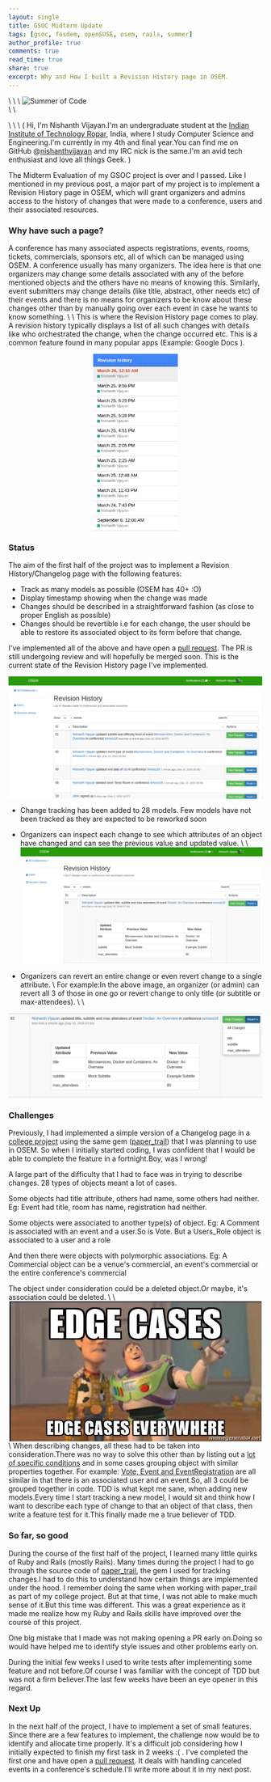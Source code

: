 ```yaml
---
layout: single
title: GSOC Midterm Update
tags: [gsoc, fosdem, openSUSE, osem, rails, summer]
author_profile: true
comments: true
read_time: true
share: true
excerpt: Why and How I built a Revision History page in OSEM.
---
```

\\
\\
\\
![Summer of Code](https://www.gnome.org/wp-content/uploads/2016/03/GSoC2016Logo.jpg)  
\\
\\
<!-- ![OSEM](https://camo.githubusercontent.com/a58785e43799dfbdb63f58fbda4336060eb98088/68747470733a2f2f63646e2e6272616e64697374792e636f6d2f696d673f69643d35373066366463333963393932623662363730303030306126666f726d61743d706e6726773d33303026683d3839) -->
\\
\\
\\
( Hi, I'm Nishanth Vijayan.I'm an undergraduate student at the [Indian Institute of Technology Ropar](http://www.iitrpr.ac.in), India, where I study Computer Science and Engineering.I'm currently in my 4th and final year.You can find me on GitHub @[nishanthvijayan](http://www.github.com/nishanthvijayan) and my IRC nick is the same.I'm an avid tech enthusiast and love all things Geek. )


The Midterm Evaluation of my GSOC project is over and I passed.
Like I mentioned in my previous post, a major part of my project is to implement a Revision History page in OSEM, which will grant organizers and admins access to the history of changes that were made to a conference, users and their associated resources.

### Why have such a page?
A conference has many associated aspects registrations, events, rooms, tickets, commercials, sponsors etc, all of which can be managed using OSEM. A conference usually has many organizers. The idea here is that one organizers may change some details associated with any of the before mentioned objects and the others have no means of knowing this. Similarly, event submitters may change details (like title, abstract, other needs etc) of their events and there is no means for organizers to be know about these changes other than by manually going over each event in case he wants to know something.
\\
\\
This is where the Revision History page comes to play. A revision history typically displays a list of all such changes with details like who orchestrated the change, when the change occurred etc. This is a common feature found in many  popular apps  (Example: Google Docs ).


<img src="/images/google_docs.png" alt="Google Docs Revision History" style="height: 350px;display: block;margin: 0 auto;"/>
  
### Status
The aim of the first half of the project was to implement a Revision History/Changelog page with the following features:
  <ul>
  <li>Track as many models as possible (OSEM has 40+ :O)</li>
  <li>Display timestamp showing when the change was made</li>
  <li>Changes should be described in a straightforward fashion (as close to proper English as possible)</li>
  <li>Changes should be revertible i.e for each change, the user should be able to restore its associated object to its form before that change.</li>
  </ul>

I've implemented all of the above and have open a [pull request](https://github.com/openSUSE/osem/pull/1019). The PR is still undergoing review and will hopefully be merged soon. 
This is the current state of the Revision History page I've implemented.


<img src="/images/revision_history.png" alt="OSEM Revision History" style="display: block;margin: 0 auto;"/>


  - Change tracking has been added to 28 models. Few models have not been tracked as they are expected to be reworked soon
  
  - Organizers can inspect each change to see which attributes of an object have changed and can see the previous value and updated value.
  \\
  \\
    <img src="/images/what_changed.png" alt="OSEM Revision History" style="display: block;margin: 0 auto;"/>
  - Organizers can revert an entire change or  even revert change to a single attribute.
  \\
  For example:In the above image, an organizer (or admin) can revert all 3 of those in one go or revert change to only title (or subtitle or max-attendees).
  \\
  \\
  <img src="/images/revert.png" alt="OSEM Revision History" style="display: block;margin: 0 auto;"/>

### Challenges
Previously, I had implemented a simple version of a Changelog page in a [college project](https://github.com/nishanthvijayan/IEMS-backend) using the same gem ([paper_trail](https://github.com/airblade/paper_trail)) that I was planning to use in OSEM.
So when I initially started coding, I was confident that I would be able to complete the feature in a fortnight.Boy, was I wrong!

A large part of the difficulty that I had to face was in trying to describe changes. 28 types of objects meant a lot of cases.

Some objects had title attribute, others had name, some others had neither.
Eg: Event had title, room has name, registration had neither.

Some objects were associated to another type(s) of object.
Eg: A Comment is associated with an event and a user.So is Vote. But a Users_Role object is associated to a user and a role

And then there were objects with polymorphic associations.
Eg: A Commercial object can be a venue's commercial, an event's commercial or the entire conference's commercial

The object under consideration could be a deleted object.Or maybe, it's association could be deleted.
\\
\\
<img src="/images/edge_cases.jpg" alt="Edge Cases" style="display: block;margin: 0 auto;"/>
\\
When describing changes, all these had to be taken into consideration.There was no way to solve this other than by listing out a [lot of specific conditions](https://github.com/nishanthvijayan/osem/blob/0f67ad2df1f0e2d571f98e25dce60c5b8e1f3d7d/app/views/admin/versions/_object_desc_and_link.html.haml) and in some cases grouping object with similar properties together.
For example: [Vote, Event and EventRegistration](https://github.com/nishanthvijayan/osem/blob/0f67ad2df1f0e2d571f98e25dce60c5b8e1f3d7d/app/views/admin/versions/_object_desc_and_link.html.haml#L42) are all similar in that there is an associated user and an event.So, all 3 could be grouped together in code.
TDD is what kept me sane, when adding new models.Every time I start tracking a new model, I would sit and think how I want to describe each type of change to that an object of that class, then write a feature test for it.This finally made me a true believer of TDD. 

### So far, so good
During the course of the first half of the project, I learned many little quirks of Ruby and Rails (mostly Rails). 
Many times during the project I had to go through the source code of [paper_trail](https://github.com/airblade/paper_trail), the gem I used for tracking changes.I had to do this to understand how certain things are implemented under the hood. I remember doing the same when working with paper_trail as part of my college project. But at that time, I was not able to make much sense of it.But this time was different. This was a great experience as it made me realize how my Ruby and Rails skills have improved over the course of this project.

One big mistake that I made was not making opening a PR early on.Doing so would have helped me to identify style issues and other problems early on. 

During the initial few weeks I used to write tests after implementing some feature and not before.Of course I was familiar with the concept of TDD but was not a firm believer.The last few weeks have been an eye opener in this regard. 



### Next Up
In the next half of the project, I have to implement a set of small features.
Since there are a few features to implement, the challenge now would be to identify and allocate time properly.
It's a difficult job considering how I initially expected to finish my first task in 2 weeks :( .
I've completed the first one and have open a [pull request](https://github.com/openSUSE/osem/pull/1082).
It deals with handling canceled events in a conference's schedule.I'll write more about it in my next post.
